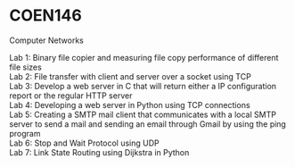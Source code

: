 # COEN146
Computer Networks

Lab 1: Binary file copier and measuring file copy performance of different file sizes  
Lab 2: File transfer with client and server over a socket using TCP  
Lab 3: Develop a web server in C that will return either a IP configuration report or the regular HTTP server  
Lab 4: Developing a web server in Python using TCP connections  
Lab 5: Creating a SMTP mail client that communicates with a local SMTP server to send a mail and sending an email through Gmail by using the ping program  
Lab 6: Stop and Wait Protocol using UDP  
Lab 7: Link State Routing using Dijkstra in Python  
